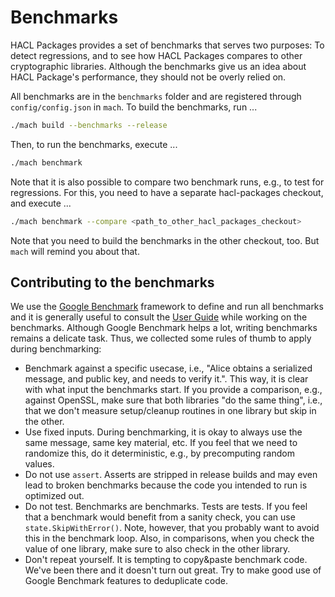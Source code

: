 # Benchmarks

HACL Packages provides a set of benchmarks that serves two purposes: To detect regressions, and to see how HACL Packages compares to other cryptographic libraries. Although the benchmarks give us an idea about HACL Package's performance, they should not be overly relied on.

All benchmarks are in the `benchmarks` folder and are registered through `config/config.json` in `mach`. To build the benchmarks, run ...

```sh
./mach build --benchmarks --release
```

Then, to run the benchmarks, execute ...

```sh
./mach benchmark
```

Note that it is also possible to compare two benchmark runs, e.g., to test for regressions. For this, you need to have a separate hacl-packages checkout, and execute ...

```sh
./mach benchmark --compare <path_to_other_hacl_packages_checkout>
```

Note that you need to build the benchmarks in the other checkout, too. But `mach` will remind you about that.

## Contributing to the benchmarks

We use the [Google Benchmark] framework to define and run all benchmarks and it is generally useful to consult the [User Guide] while working on the benchmarks. Although Google Benchmark helps a lot, writing benchmarks remains a delicate task. Thus, we collected some rules of thumb to apply during benchmarking:

* Benchmark against a specific usecase, i.e., "Alice obtains a serialized message, and public key, and needs to verify it.". This way, it is clear with what input the benchmarks start. If you provide a comparison, e.g., against OpenSSL, make sure that both libraries "do the same thing", i.e., that we don't measure setup/cleanup routines in one library but skip in the other.
* Use fixed inputs. During benchmarking, it is okay to always use the same message, same key material, etc. If you feel that we need to randomize this, do it deterministic, e.g., by precomputing random values.
* Do not use `assert`. Asserts are stripped in release builds and may even lead to broken benchmarks because the code you intended to run is optimized out.
* Do not test. Benchmarks are benchmarks. Tests are tests. If you feel that a benchmark would benefit from a sanity check, you can use `state.SkipWithError()`. Note, however, that you probably want to avoid this in the benchmark loop. Also, in comparisons, when you check the value of one library, make sure to also check in the other library.
* Don't repeat yourself. It is tempting to copy&paste benchmark code. We've been there and it doesn't turn out great. Try to make good use of Google Benchmark features to deduplicate code.

[google benchmark]: https://github.com/google/benchmark
[user guide]: https://github.com/google/benchmark/blob/main/docs/user_guide.md
